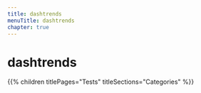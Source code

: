 ```yaml
---
title: dashtrends
menuTitle: dashtrends
chapter: true
---
```


# dashtrends

{{% children titlePages="Tests" titleSections="Categories" %}}
